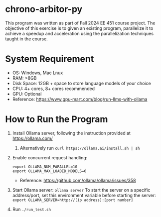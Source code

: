 # chrono-arbitor-py
This program was written as part of Fall 2024 EE 451 course project. The objective of this exercise is to given an existing program, parallelize it to achieve a speedup and acceleration using the parallelization techniques taught in the course.

# System Requirement
- OS: Windows, Mac Lnux 
- RAM: >8GB
- Disk Space: 12GB + space to store language models of your choice
- CPU: 4+ cores, 8+ cores recommended
- GPU: Optional
- Reference: https://www.gpu-mart.com/blog/run-llms-with-ollama

# How to Run the Program
1. Install Ollama server, following the instruction provided at https://ollama.com/
   1. Alternatively run `curl https://ollama.ai/install.sh | sh`
2. Enable concurrent request handling:
    ```
    export OLLAMA_NUM_PARALLEL=10
    export OLLAMA_MAX_LOADED_MODELS=6
    ```
    - Reference: https://github.com/ollama/ollama/issues/358
3. Start Ollama server: `ollama server`
    To start the server on a specific address/port, set this environment variable before starting the server: `export OLLAMA_SERVER=http://[ip address]:[port number]`

4. Run `./run_test.sh`

